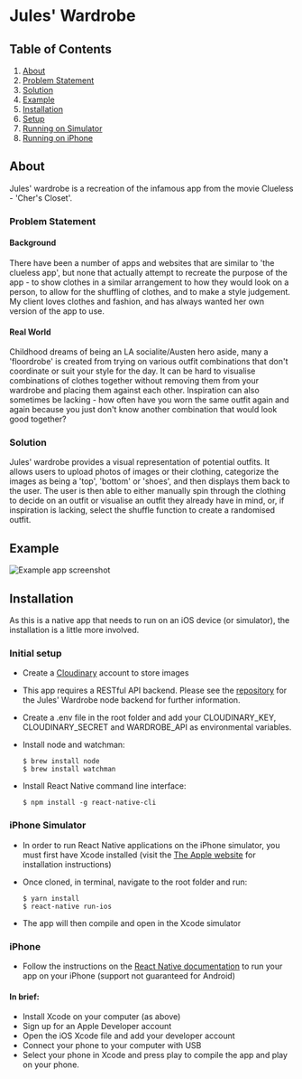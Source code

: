 # Jules' Wardrobe

## Table of Contents

1. [About](#About)
  1. [Problem Statement](#problemstatement)
  2. [Solution](#solution)
2. [Example](#example)
3. [Installation](#installation)
  1. [Setup](#setup)
  2. [Running on Simulator](#simulator)
  3. [Running on iPhone](#iphone)


## About <a name="about">

Jules' wardrobe is a recreation of the infamous app from the movie Clueless - 'Cher's Closet'.

### Problem Statement <a name="problemstatement">

#### Background <a name="background">

There have been a number of apps and websites that are similar to 'the clueless app', but none that actually attempt to recreate the purpose of the app - to show clothes in a similar arrangement to how they would look on a person, to allow for the shuffling of clothes, and to make a style judgement. My client loves clothes and fashion, and has always wanted her own version of the app to use.

#### Real World <a name="realworld">

Childhood dreams of being an LA socialite/Austen hero aside, many a 'floordrobe' is created from trying on various outfit combinations that don't coordinate or suit your style for the day. It can be hard to visualise combinations of clothes together without removing them from your wardrobe and placing them against each other. Inspiration can also sometimes be lacking - how often have you worn the same outfit again and again because you just don't know another combination that would look good together?

### Solution <a name="solution">

Jules' wardrobe provides a visual representation of potential outfits. It allows users to upload photos of images or their clothing, categorize the images as being a 'top', 'bottom' or 'shoes', and then displays them back to the user. The user is then able to either manually spin through the clothing to decide on an outfit or visualise an outfit they already have in mind, or, if inspiration is lacking, select the shuffle function to create a randomised outfit.

## Example <a name="example">

![Example app screenshot](https://res.cloudinary.com/doe2gejvd/image/upload/s--0FGz38Ym--/c_scale,w_441/v1497253693/Screen_Shot_2017-06-12_at_5.47.07_pm_yn9vio.png)

## Installation <a name="installation">

As this is a native app that needs to run on an iOS device (or simulator), the installation is a little more involved.

### Initial setup <a name="setup">

- Create a [Cloudinary](https://www.cloudinary.com/) account to store images

- This app requires a RESTful API backend. Please see the [repository](https://github.com/hannahcancode/wardrobe) for the Jules' Wardrobe node backend for further information.

- Create a .env file in the root folder and add your CLOUDINARY_KEY, CLOUDINARY_SECRET and WARDROBE_API as environmental variables.

- Install node and watchman:

  ```
  $ brew install node
  $ brew install watchman
  ```

- Install React Native command line interface:

  ```
  $ npm install -g react-native-cli
  ```

### iPhone Simulator <a name="simulator">

  - In order to run React Native applications on the iPhone simulator, you must first have Xcode installed (visit the [The Apple website](https://developer.apple.com/xcode/) for installation instructions)

- Once cloned, in terminal, navigate to the root folder and run:

  ```
  $ yarn install
  $ react-native run-ios
  ```

- The app will then compile and open in the Xcode simulator

### iPhone <a name="iphone">

- Follow the instructions on the [React Native documentation](https://facebook.github.io/react-native/docs/running-on-device.html) to run your app on your iPhone (support not guaranteed for Android)

#### In brief:  
- Install Xcode on your computer (as above)
- Sign up for an Apple Developer account
- Open the iOS Xcode file and add your developer account
- Connect your phone to your computer with USB
- Select your phone in Xcode and press play to compile the app and play on your phone.
